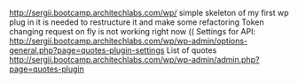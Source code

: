 http://sergii.bootcamp.architechlabs.com/wp/
simple skeleton of my first wp plug in
it is needed to restructure it and make some refactoring
Token changing request on fly is not working right now ((
Settings for API:
http://sergii.bootcamp.architechlabs.com/wp/wp-admin/options-general.php?page=quotes-plugin-settings
List of quotes http://sergii.bootcamp.architechlabs.com/wp/wp-admin/admin.php?page=quotes-plugin

